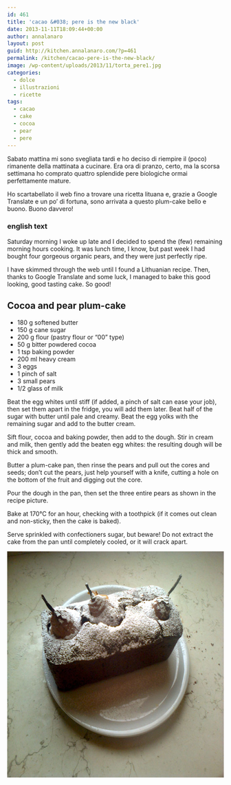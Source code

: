 ```yaml
---
id: 461
title: 'cacao &#038; pere is the new black'
date: 2013-11-11T18:09:44+00:00
author: annalanaro
layout: post
guid: http://kitchen.annalanaro.com/?p=461
permalink: /kitchen/cacao-pere-is-the-new-black/
image: /wp-content/uploads/2013/11/torta_pere1.jpg
categories:
  - dolce
  - illustrazioni
  - ricette
tags:
  - cacao
  - cake
  - cocoa
  - pear
  - pere
---
```

Sabato mattina mi sono svegliata tardi e ho deciso di riempire il (poco) rimanente della mattinata a cucinare. Era ora di pranzo, certo, ma la scorsa settimana ho comprato quattro splendide pere biologiche ormai perfettamente mature.

Ho scartabellato il web fino a trovare una ricetta lituana e, grazie a Google Translate e un po&#8217; di fortuna, sono arrivata a questo plum-cake bello e buono. Buono davvero!

### english text

Saturday morning I woke up late and I decided to spend the (few) remaining morning hours cooking. It was lunch time, I know, but past week I had bought four gorgeous organic pears, and they were just perfectly ripe.

I have skimmed through the web until I found a Lithuanian recipe. Then, thanks to Google Translate and some luck, I managed to bake this good looking, good tasting cake. So good!

## Cocoa and pear plum-cake
* 180 g softened butter
* 150 g cane sugar
* 200 g flour (pastry flour or “00” type)
* 50 g bitter powdered cocoa
* 1 tsp baking powder
* 200 ml heavy cream
* 3 eggs
* 1 pinch of salt
* 3 small pears
* 1/2 glass of milk

Beat the egg whites until stiff (if added, a pinch of salt can ease your job), then set them apart in the fridge, you will add them later. Beat half of the sugar with butter until pale and creamy. Beat the egg yolks with the remaining sugar and add to the butter cream.
  
Sift flour, cocoa and baking powder, then add to the dough. Stir in cream and milk, then gently add the beaten egg whites: the resulting dough will be thick and smooth.
  
Butter a plum-cake pan, then rinse the pears and pull out the cores and seeds; don’t cut the pears, just help yourself with a knife, cutting a hole on the bottom of the fruit and digging out the core.
  
Pour the dough in the pan, then set the three entire pears as shown in the recipe picture.
  
Bake at 170°C for an hour, checking with a toothpick (if it comes out clean and non-sticky, then the cake is baked).
  
Serve sprinkled with confectioners sugar, but beware! Do not extract the cake from the pan until completely cooled, or it will crack apart.

<img alt="torta_pere_pic_2" src="/wp-content/uploads/2013/11/torta_pere_pic_2.jpg" width="700" height="525" />